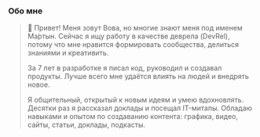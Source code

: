 ### Обо мне

> 👋 Привет! Меня зовут Вова, но многие знают меня под именем Ма́ртын. Сейчас я ищу работу в качестве деврела (DevRel), потому что мне нравится формировать сообщества, делиться знаниями и креативить.
> 
> За 7 лет в разработке я писал код, руководил и создавал продукты. Лучше всего мне удаётся влиять на людей и внедрять новое.
> 
> Я общительный, открытый к новым идеям и умею вдохновлять. Десятки раз я рассказал доклады и посещал IT-митапы. Обладаю навыками и опытом по создаванию контента: графика, видео, сайты, статьи, доклады, подкасты.